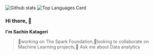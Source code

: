 ![Github stats](https://github-readme-stats.vercel.app/api?username=sachinkatageri&theme=highcontrast&show_icons=true&count_private=true)
![Top Languages Card](https://github-readme-stats.vercel.app/api/top-langs/?username=sachinkatageri)
### Hi there, 👋
**I'm Sachin Katageri**
>🔭working on The Spark Foundation,👯looking to collaborate on Machine Learning projects,💬 Ask me about Data analytics
